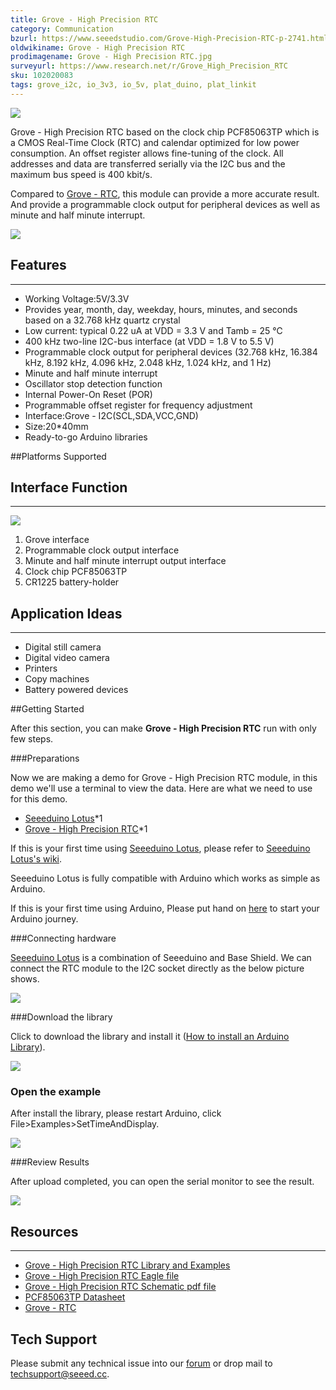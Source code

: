 ```yaml
---
title: Grove - High Precision RTC
category: Communication
bzurl: https://www.seeedstudio.com/Grove-High-Precision-RTC-p-2741.html
oldwikiname: Grove - High Precision RTC
prodimagename: Grove - High Precision RTC.jpg
surveyurl: https://www.research.net/r/Grove_High_Precision_RTC
sku: 102020083
tags: grove_i2c, io_3v3, io_5v, plat_duino, plat_linkit
---
```


![](https://raw.githubusercontent.com/SeeedDocument/Grove-High_Precision_RTC/master/img/Grove-High_Precision_RTC.jpg)

Grove - High Precision RTC based on the clock chip PCF85063TP which is a CMOS Real-Time Clock (RTC) and calendar optimized for low power consumption. An offset register allows fine-tuning of the clock. All addresses and data are transferred serially via the I2C bus and the maximum bus speed is 400 kbit/s.

Compared to [Grove - RTC](https://www.seeedstudio.com/Grove-RTC-p-758.html), this module can provide a more accurate result. And provide a programmable clock output for peripheral devices as well as minute and half minute interrupt.


[![](https://github.com/SeeedDocument/Seeed-WiKi/raw/master/docs/images/300px-Get_One_Now_Banner-ragular.png)](https://www.seeedstudio.com/Grove-High-Precision-RTC-p-2741.html)

##  Features
---
- Working Voltage:5V/3.3V
- Provides year, month, day, weekday, hours, minutes, and seconds based on a 32.768 kHz quartz crystal
- Low current: typical 0.22 uA at VDD = 3.3 V and Tamb = 25 ℃
- 400 kHz two-line I2C-bus interface (at VDD = 1.8 V to 5.5 V)
- Programmable clock output for peripheral devices (32.768 kHz, 16.384 kHz, 8.192 kHz, 4.096 kHz, 2.048 kHz, 1.024 kHz, and 1 Hz)
- Minute and half minute interrupt
- Oscillator stop detection function
- Internal Power-On Reset (POR)
- Programmable offset register for frequency adjustment
- Interface:Grove - I2C(SCL,SDA,VCC,GND)
- Size:20*40mm
- Ready-to-go Arduino libraries

##Platforms Supported

##  Interface Function
---

![](https://raw.githubusercontent.com/SeeedDocument/Grove-High_Precision_RTC/master/img/Interface.jpg)

1. Grove interface
2. Programmable clock output interface
3. Minute and half minute interrupt output interface
4. Clock chip PCF85063TP
5. CR1225 battery-holder

## Application Ideas
---
- Digital still camera
- Digital video camera
- Printers
- Copy machines
- Battery powered devices

##Getting Started

After this section, you can make **Grove - High Precision RTC** run with only few steps.

###Preparations

Now we are making a demo for Grove - High Precision RTC module, in this demo we'll use a terminal to view the data. Here are what we need to use for this demo.
 
* [Seeeduino Lotus](https://www.seeedstudio.com/Seeeduino-Lotus-ATMega328-Board-with-Grove-Interface-p-1942.html)*1
* [Grove - High Precision RTC](https://www.seeedstudio.com/)*1


If this is your first time using [Seeeduino Lotus](https://www.seeedstudio.com/Seeeduino-Lotus-ATMega328-Board-with-Grove-Interface-p-1942.html), please refer to [Seeeduino Lotus's wiki](http://wiki.seeedstudio.com/Seeeduino_Lotus/).

Seeeduino Lotus is fully compatible with Arduino which works as simple as Arduino.

If this is your first time using Arduino, Please put hand on [here](http://arduino.cc) to start your Arduino journey.

###Connecting hardware

[Seeeduino Lotus](https://www.seeedstudio.com/Seeeduino-Lotus-ATMega328-Board-with-Grove-Interface-p-1942.html) is a combination of Seeeduino and Base Shield. We can connect the RTC module to the I2C socket directly as the below picture shows.

![](https://raw.githubusercontent.com/SeeedDocument/Grove-High_Precision_RTC/master/img/connect.jpg)

###Download the library

Click to download the library and install it ([How to install an Arduino Library](http://wiki.seeed.cc/How_to_install_Arduino_Library/)).

[![](https://raw.githubusercontent.com/SeeedDocument/Grove-High_Precision_RTC/master/img/library.png)](https://github.com/Seeed-Studio/Grove_High_Precision_RTC_PCF85063TP/archive/master.zip)


### Open the example

After install the library, please restart Arduino, click File>Examples>SetTimeAndDisplay.

![](https://raw.githubusercontent.com/SeeedDocument/Grove-High_Precision_RTC/master/img/demo2.jpg)

###Review Results

After upload completed, you can open the serial monitor to see the result.

![](https://raw.githubusercontent.com/SeeedDocument/Grove-High_Precision_RTC/master/img/result.jpg)

##  Resources
---
*   [Grove - High Precision RTC Library and Examples](https://github.com/Seeed-Studio/Grove_High_Precision_RTC_PCF85063TP)
*   [Grove - High Precision RTC Eagle file](https://github.com/SeeedDocument/Grove-High_Precision_RTC/blob/master/res/sch_eagle.zip)
*   [Grove - High Precision RTC Schematic pdf file](https://github.com/SeeedDocument/Grove-High_Precision_RTC/blob/master/res/sch_pdf.pdf)
*   [PCF85063TP Datasheet](https://github.com/SeeedDocument/Grove-High_Precision_RTC/blob/master/res/PCF85063TP.pdf)
*   [Grove - RTC](https://www.seeedstudio.com/Grove-RTC-p-758.html)



## Tech Support
Please submit any technical issue into our [forum](http://forum.seeedstudio.com/) or drop mail to techsupport@seeed.cc. 